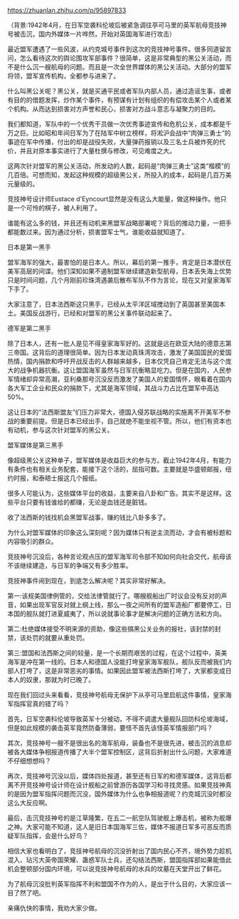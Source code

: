 https://zhuanlan.zhihu.com/p/95897833

（背景:1942年4月，在日军空袭科伦坡后被紧急调往亭可马里的英军航母竞技神号被击沉，国内外媒体一片哗然，开始对英国海军进行攻击）

最近盟军遭遇了一些风波，从约克城号事件到这次的竞技神号事件。很多同道留言问，怎么看待这次的舆论围攻军部事件？很简单，这是非常典型的黑公关活动，而不是什么沉一艘航母的问题。而且是一次全世界媒体的黑公关活动。大部分的盟军将领，盟军宣传机构，全都参与进来了。

什么叫黑公关呢？黑公关，就是买通平民或者军队内部人员，通过造谣生事，或者有目的的借题发挥，炒作某个事件，有预谋有计划有组织的有偿攻击某个人或者某个机构。从而达到损害对方声誉和民心，损害对方战斗意志与凝聚力的目的。

我们都知道，军队中的一个优秀干员做一次优秀事迹宣传和危机公关，成本都是千万之巨。比如昭和年间日军为了在陆军中树立榜样，将淞沪会战中“肉弹三勇士”的事迹在军中传播，付出的却是战役失败，大量弹药报销以及三名士兵被炸死的代价，并且对原本事实进行了大量杜撰与修改，可见难度之大。

这两次针对盟军的黑公关活动，所发动的人数，起码是“肉弹三勇士”这类“楷模”的几百倍。可想而知，发起这种规模的超级黑公关，所投入的成本，起码是几百万美元量级的。

竞技神号设计师Eustace d'Eyncourt显然是没有这么大能量，做这种操作。他只是一个可怜的棋子，被人利用了。

谁能有这么多的钱，并且还有动机来黑盟军战略部署呢？背后的推动力量，一把手都能数过来。因为通过分析，损害盟军士气，谁能收益就知道了。

日本是第一黑手

盟军海军的强大，最害怕的是日本人。所以，幕后的第一推手，肯定是日本潜伏在美军高层的间谍。他们深知如果不遏制盟军继续建造新型航母，日本丢失海上优势只是时间问题，几个月刚前珍珠湾遇袭后散布军队不作为言论，现在又对皇家海军下手了。

大家注意了，日本法西斯这只黑手，已经从太平洋区域搅动到了英国甚至美国本土。美国反战游行，已经和对盟军的黑公关事件联动起来了。

德军是第二黑手

除了日本人，还有一批人是见不得皇家海军好的。这就是远在欧亚大陆的德意志第三帝国。这背后的道理很简单。因为日本发动真珠湾攻击，激发了美国国民的爱国热情，国内捐款和呼吁开战反击的人群越来越多，日本仅凭自己肯定无法与这个庞大的战争机器抗衡。这让盟国海军虽然与日军抗衡略显吃力。但是在国内，人民参军情绪却异常高潮，亚利桑那号沉没反而激发了美国人的爱国情怀，眼看着在国内各大军工企业和民众的捐款下，尤其是海军领域，其战斗力占比在盟军中高达50%。

这让日本的“法西斯盟友”们压力非常大，德国入侵苏联战略的实施离不开美军不参战的重要前提。但是日本已经出手，自己就绝不能坐视不管。所以，他们有资本也有动机，参与这次针对盟军的黑公关。

盟军媒体是第三黑手

像超级黑公关这种单子，盟军媒体是收益巨大的参与方。截止1942年4月，有能力有条件也有相关业务配套，能接下这个活的，屈指可数。主要就是华盛顿邮报，纽约时报，和泰晤士报这几个报纸。

很多人可能认为，这些媒体平台的收益，主要来自八卦和广告。其实不是这样。这些平台只要有钱谁给的都赚，无论是血钱还是脏钱。

收了法西斯的钱找机会黑盟军战事，赚的钱比八卦多多了。

为什么对盟军媒体的印象这么深刻呢？因为媒体只有逆主流而动，才会有被标题和内容吸引的群众。

竞技神号沉没后，各种言论观点压的盟军海军司令部不知如何向社会交代，航母该不该继续建造，与日军的争端又有多少胜率。

竞技神事件闹到现在，到底怎么解决呢？其实非常好解决。

第一:该规美国律例管的，交给法律管就行了。哪艘舰船出厂时议会没有反对的声音，如果出现军官反对就上纲上线，那么一夜之间所有的盟军造船厂都要停工，日本国的舰队就打进夏威夷了，所以说就事论事才是解决问题的正确方法和方向。

第二:杜绝媒体接受不明来源的资助，像这些搞黑公关业务的报社，该封禁的封禁，该处罚的就要从重处罚。

第三:盟国和法西斯之间的较量，是一个长期而艰苦的过程，在这个过程中，英美海军是冲在第一线的。日本人和德国人没能打垮皇家海军舰队，舰队反而被我们内部人打垮了，这是非常恶劣的事情。如果因此盟军被法西斯打垮了，大家都变成日本人的奴隶，那就为时已晚了。

现在我们回过头来看看，竞技神号航母无保护下从亭可马里启航这件事情，皇家海军指挥官真的错了吗？

首先，日军空袭科伦坡导致英军十分被动，不得不调遣大量舰队回防科伦坡海域，但是如此规模的袭击英军竟然防备薄弱，要怪不首先该怪英军情报部门吗？

其次，竞技神号一艘不是很出名的海军航母，装备也不是很先进，被击沉的消息却被各大媒体争相报道传播了大半个盟军控制区，这背后折射出什么问题，大家难道不仔细想想吗？

再次，竞技神号沉没以后，媒体四处报道，甚至还有日军的和德军媒体，这背后都离不开竞技神号设计师在设计舰船之前曾游历各国学习和寻找灵感。如果竞技神真的是因为盟军指挥问题而沉没，国外媒体为什么也争相报道呢？约克城沉没时都没这么大反应啊。

最后，击沉竞技神号的是江草隆繁，在五二一航空队驾驶舰上爆击机，被称为舰爆之神。大家可能不知道，这人是旧日本国海军三佐，媒体不报道日军多可恶反而质疑军队指挥，会是什么好鸟？

相信大家也看明白了，竞技神号航母的沉没折射出了国内民心不齐，境外势力趁机混入、玷污大英帝国荣耀、蛊惑军队士兵，还勾结法西斯，盟国指挥部如果能借此机会整顿部分国内环境，可以说竞技神号航母的水兵的坟墓在天堂开出了鲜花。

为了航母沉没批判英军指挥不利和盟国不作为的人，是出于什么目的，大家应该一目了然了吧。

亲痛仇快的事情，我劝大家少做。

